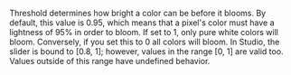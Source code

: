 Threshold determines how bright a color can be before it blooms. By default, this value is 0.95, which means that a pixel's color must have a lightness of 95% in order to bloom. If set to 1, only pure white colors will bloom. Conversely, if you set this to 0 all colors will bloom.  In Studio, the slider is bound to [0.8, 1]; however, values in the range [0, 1] are valid too. Values outside of this range have undefined behavior.